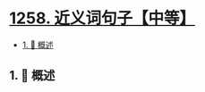 # [1258. 近义词句子【中等】](https://github.com/Tdahuyou/TNotes.leetcode/tree/main/notes/1258.%20%E8%BF%91%E4%B9%89%E8%AF%8D%E5%8F%A5%E5%AD%90%E3%80%90%E4%B8%AD%E7%AD%89%E3%80%91)

<!-- region:toc -->

- [1. 📝 概述](#1--概述)

<!-- endregion:toc -->

## 1. 📝 概述
